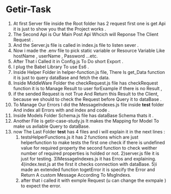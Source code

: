﻿
 # Getir-Task

1.  At first Server file inside the Root folder has 2 request first one is get Api it is just to show you that the Project works .
2.  The Second Api is Our Main Post Api Whcich will Reponse The Client Request .
3.  And the Server.js file is called in index.js file to listen sever .
4.  Now i made the .env file to pick static variable or Resource Variable Like hostName , userName , Password ...etc.
5.  After That i Called it in Config.js To Do short Export .
6.  I plug the Babel Library To use Es6 .
7.  Inside Helper Folder in helper-function.js file,  There Is get_Data function it is just to query dataBase and fetch the data.
8.  Inside MiddleWare Folder the checkRequest.js file has checkRequest function it is to Manage Result to user forExample if there is no Result , 
9.  if the sended Request is not True And Return this Result to the Client, because we should to check the Request before Query it to dataBase .
10. To Manage Our Errors I did the MessageIndexes.js file inside __test__ folder And index all Errors with and index and code .
11. Inside Models Folder Schema.js file has dataBase Schema thats it .
12. Another File is getir-case-study.js It makes the Mapping for Model To make us avliable Query to dataBase.
13. now The Last Folder __test__ has 4 files and i will explain it in the next lines :
    1) testsHelperFunctions.js it has 2 functions which are just helperfunction to make tests the first one check if there is undefined value for required property
    the second function to check weither number of required properties is holded or not.
    2)server.js file it is just for testing.
    3)MessageIndexes.js it has Erros and explaining.
    4)index.test.js at the first it checks connection with dataBase.
    5)i made an extended function togetError it is specify the Error and Return A custom Message According To MsgIndexs.
    6) after that i called it with exmple Request (u can change the exmpale ) to expect the error.
